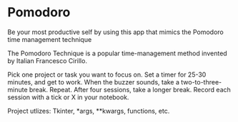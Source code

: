 # Pomodoro
Be your most productive self by using this app that mimics the Pomodoro time management technique


The Pomodoro Technique is a popular time-management method invented by Italian Francesco Cirillo. 

Pick one project or task you want to focus on.
Set a timer for 25-30 minutes, and get to work.
When the buzzer sounds, take a two-to-three-minute break.
Repeat.
After four sessions, take a longer break.
Record each session with a tick or X in your notebook.


Project utlizes: Tkinter, *args, **kwargs, functions, etc. 
